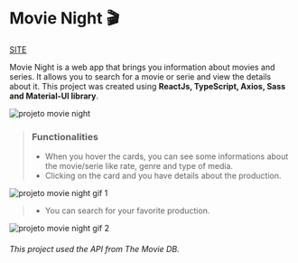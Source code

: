 # Movie Night 🎬

[SITE](https://jessneri-movienight-ts.netlify.app/home)

Movie Night is a web app that brings you information about movies and series. It allows you to search for a movie or serie and view the details about it. 
This project was created using **ReactJs, TypeScript, Axios, Sass and Material-UI library**.

![projeto movie night](https://i.imgur.com/VWz8PSY.png?1)

> ### Functionalities
> - When you hover the cards, you can see some informations about the movie/serie like rate, genre and type of media.
> - Clicking on the card and you have details about the production.

![projeto movie night gif 1](https://media.giphy.com/media/eJcYuix2EkM0d5YmIT/giphy.gif)

> - You can search for your favorite production.

![projeto movie night gif 2](https://media.giphy.com/media/iOYgmFUfcP2sFKqaRm/giphy.gif)

###### This project used the API from The Movie DB.
